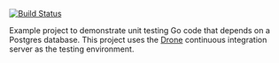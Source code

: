 [![Build Status](http://beta.drone.io/api/badges/drone-demos/drone-go-postgres/status.svg)](http://beta.drone.io/drone-demos/drone-go-postgres)

Example project to demonstrate unit testing Go code that depends on a Postgres database. This project uses the [Drone](https://github.com/drone/drone) continuous integration server as the testing environment.
